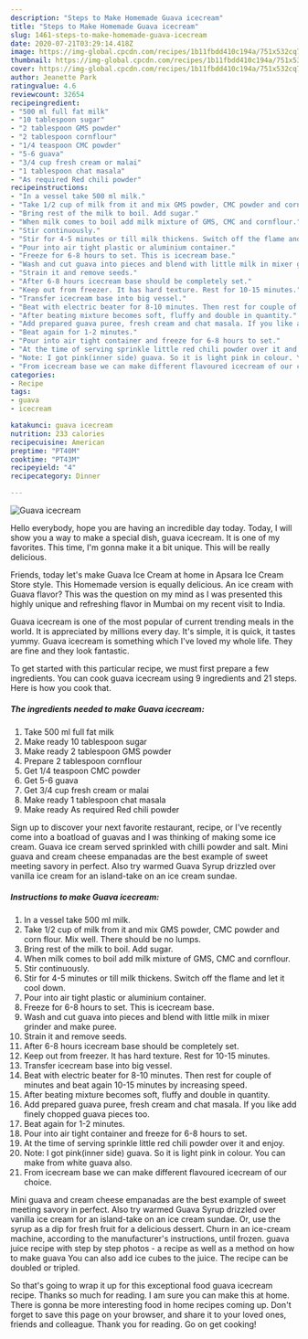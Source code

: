 ```yaml
---
description: "Steps to Make Homemade Guava icecream"
title: "Steps to Make Homemade Guava icecream"
slug: 1461-steps-to-make-homemade-guava-icecream
date: 2020-07-21T03:29:14.418Z
image: https://img-global.cpcdn.com/recipes/1b11fbdd410c194a/751x532cq70/guava-icecream-recipe-main-photo.jpg
thumbnail: https://img-global.cpcdn.com/recipes/1b11fbdd410c194a/751x532cq70/guava-icecream-recipe-main-photo.jpg
cover: https://img-global.cpcdn.com/recipes/1b11fbdd410c194a/751x532cq70/guava-icecream-recipe-main-photo.jpg
author: Jeanette Park
ratingvalue: 4.6
reviewcount: 32654
recipeingredient:
- "500 ml full fat milk"
- "10 tablespoon sugar"
- "2 tablespoon GMS powder"
- "2 tablespoon cornflour"
- "1/4 teaspoon CMC powder"
- "5-6 guava"
- "3/4 cup fresh cream or malai"
- "1 tablespoon chat masala"
- "As required Red chili powder"
recipeinstructions:
- "In a vessel take 500 ml milk."
- "Take 1/2 cup of milk from it and mix GMS powder, CMC powder and corn flour. Mix well. There should be no lumps."
- "Bring rest of the milk to boil. Add sugar."
- "When milk comes to boil add milk mixture of GMS, CMC and cornflour."
- "Stir continuously."
- "Stir for 4-5 minutes or till milk thickens. Switch off the flame and let it cool down."
- "Pour into air tight plastic or aluminium container."
- "Freeze for 6-8 hours to set. This is icecream base."
- "Wash and cut guava into pieces and blend with little milk in mixer grinder and make puree."
- "Strain it and remove seeds."
- "After 6-8 hours icecream base should be completely set."
- "Keep out from freezer. It has hard texture. Rest for 10-15 minutes."
- "Transfer icecream base into big vessel."
- "Beat with electric beater for 8-10 minutes. Then rest for couple of minutes and beat again 10-15 minutes by increasing speed."
- "After beating mixture becomes soft, fluffy and double in quantity."
- "Add prepared guava puree, fresh cream and chat masala. If you like add finely chopped guava pieces too."
- "Beat again for 1-2 minutes."
- "Pour into air tight container and freeze for 6-8 hours to set."
- "At the time of serving sprinkle little red chili powder over it and enjoy."
- "Note: I got pink(inner side) guava. So it is light pink in colour. You can make from white guava also."
- "From icecream base we can make different flavoured icecream of our choice."
categories:
- Recipe
tags:
- guava
- icecream

katakunci: guava icecream 
nutrition: 233 calories
recipecuisine: American
preptime: "PT40M"
cooktime: "PT43M"
recipeyield: "4"
recipecategory: Dinner

---
```



![Guava icecream](https://img-global.cpcdn.com/recipes/1b11fbdd410c194a/751x532cq70/guava-icecream-recipe-main-photo.jpg)

Hello everybody, hope you are having an incredible day today. Today, I will show you a way to make a special dish, guava icecream. It is one of my favorites. This time, I'm gonna make it a bit unique. This will be really delicious.

Friends, today let&#39;s make Guava Ice Cream at home in Apsara Ice Cream Store style. This Homemade version is equally delicious. An ice cream with Guava flavor? This was the question on my mind as I was presented this highly unique and refreshing flavor in Mumbai on my recent visit to India.

Guava icecream is one of the most popular of current trending meals in the world. It is appreciated by millions every day. It's simple, it is quick, it tastes yummy. Guava icecream is something which I've loved my whole life. They are fine and they look fantastic.


To get started with this particular recipe, we must first prepare a few ingredients. You can cook guava icecream using 9 ingredients and 21 steps. Here is how you cook that.

<!--inarticleads1-->

##### The ingredients needed to make Guava icecream:

1. Take 500 ml full fat milk
1. Make ready 10 tablespoon sugar
1. Make ready 2 tablespoon GMS powder
1. Prepare 2 tablespoon cornflour
1. Get 1/4 teaspoon CMC powder
1. Get 5-6 guava
1. Get 3/4 cup fresh cream or malai
1. Make ready 1 tablespoon chat masala
1. Make ready As required Red chili powder


Sign up to discover your next favorite restaurant, recipe, or I&#39;ve recently come into a boatload of guavas and I was thinking of making some ice cream. Guava ice cream served sprinkled with chilli powder and salt. Mini guava and cream cheese empanadas are the best example of sweet meeting savory in perfect. Also try warmed Guava Syrup drizzled over vanilla ice cream for an island-take on an ice cream sundae. 

<!--inarticleads2-->

##### Instructions to make Guava icecream:

1. In a vessel take 500 ml milk.
1. Take 1/2 cup of milk from it and mix GMS powder, CMC powder and corn flour. Mix well. There should be no lumps.
1. Bring rest of the milk to boil. Add sugar.
1. When milk comes to boil add milk mixture of GMS, CMC and cornflour.
1. Stir continuously.
1. Stir for 4-5 minutes or till milk thickens. Switch off the flame and let it cool down.
1. Pour into air tight plastic or aluminium container.
1. Freeze for 6-8 hours to set. This is icecream base.
1. Wash and cut guava into pieces and blend with little milk in mixer grinder and make puree.
1. Strain it and remove seeds.
1. After 6-8 hours icecream base should be completely set.
1. Keep out from freezer. It has hard texture. Rest for 10-15 minutes.
1. Transfer icecream base into big vessel.
1. Beat with electric beater for 8-10 minutes. Then rest for couple of minutes and beat again 10-15 minutes by increasing speed.
1. After beating mixture becomes soft, fluffy and double in quantity.
1. Add prepared guava puree, fresh cream and chat masala. If you like add finely chopped guava pieces too.
1. Beat again for 1-2 minutes.
1. Pour into air tight container and freeze for 6-8 hours to set.
1. At the time of serving sprinkle little red chili powder over it and enjoy.
1. Note: I got pink(inner side) guava. So it is light pink in colour. You can make from white guava also.
1. From icecream base we can make different flavoured icecream of our choice.


Mini guava and cream cheese empanadas are the best example of sweet meeting savory in perfect. Also try warmed Guava Syrup drizzled over vanilla ice cream for an island-take on an ice cream sundae. Or, use the syrup as a dip for fresh fruit for a delicious dessert. Churn in an ice-cream machine, according to the manufacturer&#39;s instructions, until frozen. guava juice recipe with step by step photos - a recipe as well as a method on how to make guava You can also add ice cubes to the juice. The recipe can be doubled or tripled. 

So that's going to wrap it up for this exceptional food guava icecream recipe. Thanks so much for reading. I am sure you can make this at home. There is gonna be more interesting food in home recipes coming up. Don't forget to save this page on your browser, and share it to your loved ones, friends and colleague. Thank you for reading. Go on get cooking!
